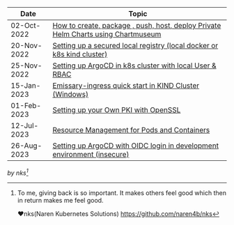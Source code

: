 |Date|Topic|
|----|----|
|02-Oct-2022 | [How to create, package , push, host, deploy Private Helm Charts using Chartmuseum](private-helm-charts.md)|
|20-Nov-2022 | [Setting up a secured local registry (local docker or k8s kind cluster)](local-docker-registry.md)|
|25-Nov-2022 | [Setting up ArgoCD in k8s cluster with local User & RBAC](argocd-rbac.md)|
|15-Jan-2023 | [Emissary-ingress quick start in KIND Cluster (Windows)](emissary-ingress.md)|
|01-Feb-2023 | [Setting up your Own PKI with OpenSSL](openssl-certificate.md)|
|12-Jul-2023 | [Resource Management for Pods and Containers](k8s-resource-management.md)|
|26-Aug-2023 | [Setting up ArgoCD with OIDC login in development environment (insecure) ](argocd-oidc-setup.md)|


_by nks[^note]_

[^note]:
    To me, giving back is so important. It makes others feel good which then in return makes me feel good.
    
    ❤nks(Naren Kubernetes Solutions)
      https://github.com/naren4b/nks
